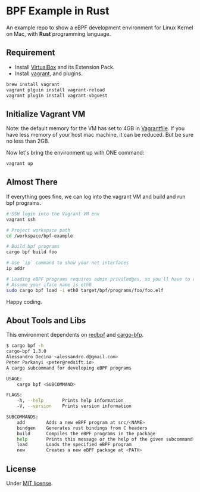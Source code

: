 BPF Example in Rust
===================

An example repo to show a eBPF development environment for Linux Kernel on Mac, with **Rust** programming language.

## Requirement

- Install [VirtualBox](http://virtualbox.org) and its Extension Pack.
- Install [vagrant](http://vagrantup.com), and plugins.

```sh
brew install vagrant
vagrant plguin install vagrant-reload
vagrant plugin install vagrant-vbguest
```

## Initialize Vagrant VM

Note: the default memory for the VM has set to 4GB in [Vagrantfile](Vagrantfile).
If you have less memory of your host mac machine, it can be reduced.
But be sure no less than 2GB.

Now let's bring the environment up with ONE command:

```sh
vagrant up
```

## Almost There

If everything goes fine, we can log into the vagrant VM and build and run bpf programs.

```sh
# SSH login into the Vagrant VM env
vagrant ssh

# Project workspace path
cd /workspace/bpf-example

# Build bpf programs
cargo bpf build foo

# Use `ip` command to show your net interfaces
ip addr

# Loading eBPF programs requires admin priviledges, so you'll have to run load as root or with sudo:
# Assume your iface name is eth0
sudo cargo bpf load -i eth0 target/bpf/programs/foo/foo.elf
```
Happy coding.

## About Tools and Libs

This environment dependents on [redbpf](https://github.com/ingraind/redbpf) and [cargo-bfp](https://ingraind.org/api/cargo_bpf/).

```sh
$ cargo bpf -h
cargo-bpf 1.3.0
Alessandro Decina <alessandro.d@gmail.com>
Peter Parkanyi <peter@redsift.io>
A cargo subcommand for developing eBPF programs

USAGE:
    cargo bpf <SUBCOMMAND>

FLAGS:
    -h, --help       Prints help information
    -V, --version    Prints version information

SUBCOMMANDS:
    add        Adds a new eBPF program at src/<NAME>
    bindgen    Generates rust bindings from C headers
    build      Compiles the eBPF programs in the package
    help       Prints this message or the help of the given subcommand(s)
    load       Loads the specified eBPF program
    new        Creates a new eBPF package at <PATH>
```

## License

Under [MIT license](LICENSE).
